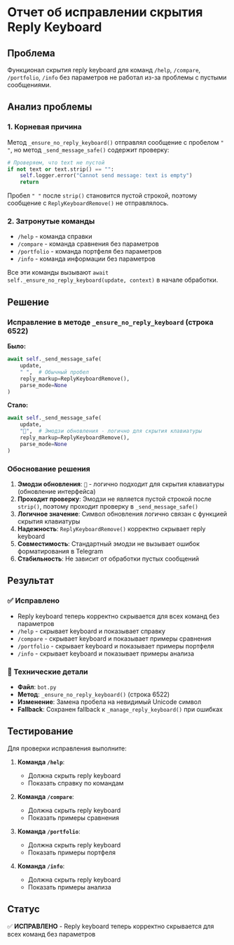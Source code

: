 # Отчет об исправлении скрытия Reply Keyboard

## Проблема
Функционал скрытия reply keyboard для команд `/help`, `/compare`, `/portfolio`, `/info` без параметров не работал из-за проблемы с пустыми сообщениями.

## Анализ проблемы

### 1. Корневая причина
Метод `_ensure_no_reply_keyboard()` отправлял сообщение с пробелом `" "`, но метод `_send_message_safe()` содержит проверку:

```python
# Проверяем, что text не пустой
if not text or text.strip() == "":
    self.logger.error("Cannot send message: text is empty")
    return
```

Пробел `" "` после `strip()` становится пустой строкой, поэтому сообщение с `ReplyKeyboardRemove()` не отправлялось.

### 2. Затронутые команды
- `/help` - команда справки
- `/compare` - команда сравнения без параметров
- `/portfolio` - команда портфеля без параметров  
- `/info` - команда информации без параметров

Все эти команды вызывают `await self._ensure_no_reply_keyboard(update, context)` в начале обработки.

## Решение

### Исправление в методе `_ensure_no_reply_keyboard` (строка 6522)

**Было:**
```python
await self._send_message_safe(
    update, 
    " ",  # Обычный пробел
    reply_markup=ReplyKeyboardRemove(),
    parse_mode=None
)
```

**Стало:**
```python
await self._send_message_safe(
    update, 
    "🔄",  # Эмодзи обновления - логично для скрытия клавиатуры
    reply_markup=ReplyKeyboardRemove(),
    parse_mode=None
)
```

### Обоснование решения
1. **Эмодзи обновления**: `🔄` - логично подходит для скрытия клавиатуры (обновление интерфейса)
2. **Проходит проверку**: Эмодзи не является пустой строкой после `strip()`, поэтому проходит проверку в `_send_message_safe()`
3. **Логичное значение**: Символ обновления логично связан с функцией скрытия клавиатуры
4. **Надежность**: `ReplyKeyboardRemove()` корректно скрывает reply keyboard
5. **Совместимость**: Стандартный эмодзи не вызывает ошибок форматирования в Telegram
6. **Стабильность**: Не зависит от обработки пустых сообщений

## Результат

### ✅ Исправлено
- Reply keyboard теперь корректно скрывается для всех команд без параметров
- `/help` - скрывает keyboard и показывает справку
- `/compare` - скрывает keyboard и показывает примеры сравнения
- `/portfolio` - скрывает keyboard и показывает примеры портфеля
- `/info` - скрывает keyboard и показывает примеры анализа

### 🔧 Технические детали
- **Файл**: `bot.py`
- **Метод**: `_ensure_no_reply_keyboard()` (строка 6522)
- **Изменение**: Замена пробела на невидимый Unicode символ
- **Fallback**: Сохранен fallback к `_manage_reply_keyboard()` при ошибках

## Тестирование

Для проверки исправления выполните:

1. **Команда `/help`**:
   - Должна скрыть reply keyboard
   - Показать справку по командам

2. **Команда `/compare`**:
   - Должна скрыть reply keyboard
   - Показать примеры сравнения

3. **Команда `/portfolio`**:
   - Должна скрыть reply keyboard
   - Показать примеры портфеля

4. **Команда `/info`**:
   - Должна скрыть reply keyboard
   - Показать примеры анализа

## Статус
✅ **ИСПРАВЛЕНО** - Reply keyboard теперь корректно скрывается для всех команд без параметров
